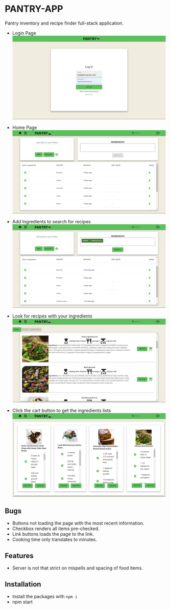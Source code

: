 # PANTRY-APP
Pantry inventory and recipe finder full-stack application.

- Login Page
![Alt text](readMeDocs/login_page.png)

- Home Page
![Alt text](readMeDocs/home_page.png)

- Add Ingredients to search for recipes
![Alt text](readMeDocs/add_ingredients.png)

- Look for recipes with your ingredients
![Alt text](readMeDocs/recipes_page.png)

- Click the cart button to get the ingredients lists
![Alt text](readMeDocs/ingredients_lists_page.png)

## Bugs
- Buttons not loading the page with the most recent information.
- Checkbox renders all items pre-checked.
- Link buttons loads the page to the link.
- Cooking time only translates to minutes.

## Features
- Server is not that strict on mispells and spacing of food items.

## Installation

- Install the packages with `npm i`
- npm start
